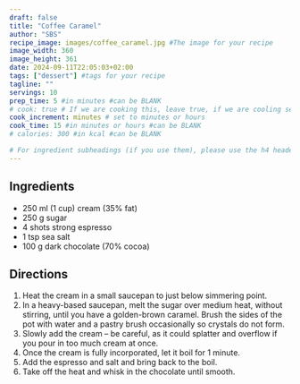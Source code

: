 ```yaml
---
draft: false
title: "Coffee Caramel"
author: "SBS"
recipe_image: images/coffee_caramel.jpg #The image for your recipe
image_width: 360
image_height: 361
date: 2024-09-11T22:05:03+02:00
tags: ["dessert"] #tags for your recipe
tagline: ""
servings: 10
prep_time: 5 #in minutes #can be BLANK
# cook: true # If we are cooking this, leave true, if we are cooling set to false
cook_increment: minutes # set to minutes or hours
cook_time: 15 #in minutes or hours #can be BLANK
# calories: 300 #in kcal #can be BLANK

# For ingredient subheadings (if you use them), please use the h4 header.  For print view I have those elements targeted
---
```



## Ingredients

- 250 ml (1 cup) cream (35% fat)
- 250 g sugar
- 4 shots strong espresso
- 1 tsp sea salt
- 100 g dark chocolate (70% cocoa)

## Directions

 1. Heat the cream in a small saucepan to just below simmering point. 
 2. In a heavy-based saucepan, melt the sugar over medium heat, without stirring, until you have a golden-brown caramel. Brush the sides of the pot with water and a pastry brush occasionally so crystals do not form.
 3. Slowly add the cream – be careful, as it could splatter and overflow if you pour in too much cream at once. 
 4. Once the cream is fully incorporated, let it boil for 1 minute.
 5. Add the espresso and salt and bring back to the boil. 
 6. Take off the heat and whisk in the chocolate until smooth.
